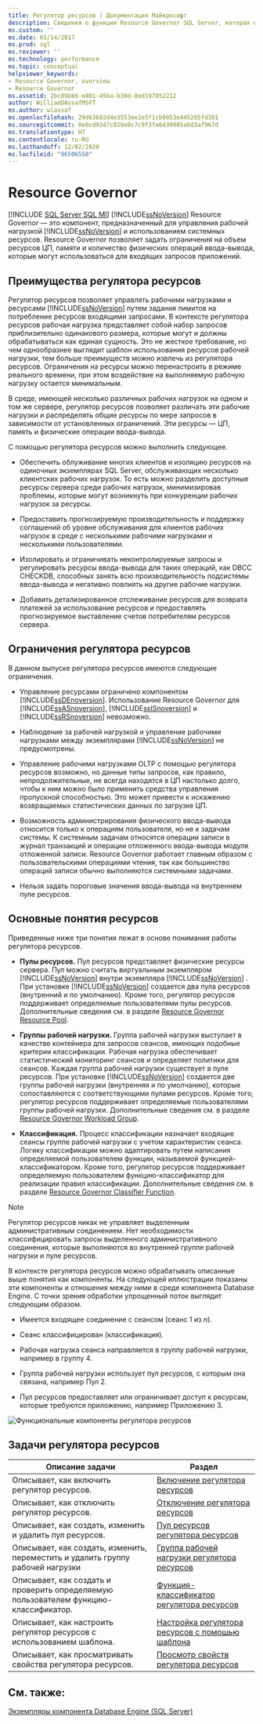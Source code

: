 ```yaml
---
title: Регулятор ресурсов | Документация Майкрософт
description: Сведения о функции Resource Governor SQL Server, которая ограничивает объем ресурсов ЦП, физических операций ввода-вывода и памяти, доступных для входящих запросов приложений.
ms.custom: ''
ms.date: 03/14/2017
ms.prod: sql
ms.reviewer: ''
ms.technology: performance
ms.topic: conceptual
helpviewer_keywords:
- Resource Governor, overview
- Resource Governor
ms.assetid: 2bc89b66-e801-45ba-b30d-8ed197052212
author: WilliamDAssafMSFT
ms.author: wiassaf
ms.openlocfilehash: 29d63602d4e3553ee2e5f1cb9053e445265fd301
ms.sourcegitcommit: 0e0cd9347c029e0c7c9f3fe6d39985a6d3af967d
ms.translationtype: HT
ms.contentlocale: ru-RU
ms.lasthandoff: 12/02/2020
ms.locfileid: "96506558"
---
```

# <a name="resource-governor"></a>Resource Governor
[!INCLUDE [SQL Server SQL MI](../../includes/applies-to-version/sql-asdbmi.md)]
  [!INCLUDE[ssNoVersion](../../includes/ssnoversion-md.md)] Resource Governor — это компонент, предназначенный для управления рабочей нагрузкой [!INCLUDE[ssNoVersion](../../includes/ssnoversion-md.md)] и использованием системных ресурсов. Resource Governor позволяет задать ограничения на объем ресурсов ЦП, памяти и количество физических операций ввода-вывода, которые могут использоваться для входящих запросов приложений.  
  
## <a name="benefits-of-resource-governor"></a>Преимущества регулятора ресурсов  
 Регулятор ресурсов позволяет управлять рабочими нагрузками и ресурсами [!INCLUDE[ssNoVersion](../../includes/ssnoversion-md.md)] путем задания лимитов на потребление ресурсов входящими запросами. В контексте регулятора ресурсов рабочая нагрузка представляет собой набор запросов приблизительно одинакового размера, которые могут и должны обрабатываться как единая сущность. Это не жесткое требование, но чем однообразнее выглядит шаблон использования ресурсов рабочей нагрузки, тем больше преимуществ можно извлечь из регулятора ресурсов. Ограничения на ресурсы можно перенастроить в режиме реального времени, при этом воздействие на выполняемую рабочую нагрузку остается минимальным.  
  
 В среде, имеющей несколько различных рабочих нагрузок на одном и том же сервере, регулятор ресурсов позволяет различать эти рабочие нагрузки и распределять общие ресурсы по мере запросов в зависимости от установленных ограничений. Эти ресурсы — ЦП, память и физические операции ввода-вывода.  
  
 С помощью регулятора ресурсов можно выполнить следующее.  
  
-   Обеспечить облуживание многих клиентов и изоляцию ресурсов на одиночных экземплярах SQL Server, обслуживающих несколько клиентских рабочих нагрузок. То есть можно разделить доступные ресурсы сервера среди рабочих нагрузок, минимизировав проблемы, которые могут возникнуть при конкуренции рабочих нагрузок за ресурсы.  
  
-   Предоставить прогнозируемую производительность и поддержку соглашений об уровне обслуживания для клиентов рабочих нагрузок в среде с несколькими рабочими нагрузками и несколькими пользователями.  
  
-   Изолировать и ограничивать неконтролируемые запросы и регулировать ресурсы ввода-вывода для таких операций, как DBCC CHECKDB, способных занять всю производительность подсистемы ввода-вывода и негативно повлиять на другие рабочие нагрузки.  
  
-   Добавить детализированное отслеживание ресурсов для возврата платежей за использование ресурсов и предоставлять прогнозируемое выставление счетов потребителям ресурсов сервера.  
  
## <a name="resource-governor-constraints"></a>Ограничения регулятора ресурсов  
 В данном выпуске регулятора ресурсов имеются следующие ограничения.  
  
-   Управление ресурсами ограничено компонентом [!INCLUDE[ssDEnoversion](../../includes/ssdenoversion-md.md)]. Использование Resource Governor для [!INCLUDE[ssASnoversion](../../includes/ssasnoversion-md.md)], [!INCLUDE[ssISnoversion](../../includes/ssisnoversion-md.md)] и [!INCLUDE[ssRSnoversion](../../includes/ssrsnoversion-md.md)] невозможно.  
  
-   Наблюдение за рабочей нагрузкой и управление рабочими нагрузками между экземплярами [!INCLUDE[ssNoVersion](../../includes/ssnoversion-md.md)] не предусмотрены.  
  
-   Управление рабочими нагрузками OLTP с помощью регулятора ресурсов возможно, но данные типы запросов, как правило, непродолжительные, не всегда находятся в ЦП настолько долго, чтобы к ним можно было применить средства управления пропускной способностью. Это может привести к искажению возвращаемых статистических данных по загрузке ЦП.  
  
-   Возможность администрирования физического ввода-вывода относится только к операциям пользователя, но не к задачам системы. К системным задачам относятся операции записи в журнал транзакций и операции отложенного ввода-вывода модуля отложенной записи. Resource Governor работает главным образом с пользовательскими операциями чтения, так как большинство операций записи обычно выполняются системными задачами.  
  
-   Нельзя задать пороговые значения ввода-вывода на внутреннем пуле ресурсов.  
  
## <a name="resource-concepts"></a>Основные понятия ресурсов  
 Приведенные ниже три понятия лежат в основе понимания работы регулятора ресурсов.  
  
-   **Пулы ресурсов.** Пул ресурсов представляет физические ресурсы сервера. Пул можно считать виртуальным экземпляром [!INCLUDE[ssNoVersion](../../includes/ssnoversion-md.md)] внутри экземпляра [!INCLUDE[ssNoVersion](../../includes/ssnoversion-md.md)] . При установке [!INCLUDE[ssNoVersion](../../includes/ssnoversion-md.md)] создается два пула ресурсов (внутренний и по умолчанию). Кроме того, регулятор ресурсов поддерживает определяемые пользователями пулы ресурсов. Дополнительные сведения см. в разделе [Resource Governor Resource Pool](../../relational-databases/resource-governor/resource-governor-resource-pool.md).  
  
-   **Группы рабочей нагрузки.** Группа рабочей нагрузки выступает в качестве контейнера для запросов сеансов, имеющих подобные критерии классификации. Рабочая нагрузка обеспечивает статистический мониторинг сеансов и определяет политики для сеансов. Каждая группа рабочей нагрузки существует в пуле ресурсов. При установке [!INCLUDE[ssNoVersion](../../includes/ssnoversion-md.md)] создается две группы рабочей нагрузки (внутренняя и по умолчанию), которые сопоставляются с соответствующими пулами ресурсов. Кроме того, регулятор ресурсов поддерживает определяемые пользователями группы рабочей нагрузки. Дополнительные сведения см. в разделе [Resource Governor Workload Group](../../relational-databases/resource-governor/resource-governor-workload-group.md).  
  
-   **Классификация.** Процесс классификации назначает входящие сеансы группе рабочей нагрузки с учетом характеристик сеанса. Логику классификации можно адаптировать путем написания определяемой пользователем функции, называемой функцией-классификатором. Кроме того, регулятор ресурсов поддерживает определяемую пользователем функцию-классификатор для реализации правил классификации. Дополнительные сведения см. в разделе [Resource Governor Classifier Function](../../relational-databases/resource-governor/resource-governor-classifier-function.md).  
  
> [!NOTE]  
>  Регулятор ресурсов никак не управляет выделенным административным соединением. Нет необходимости классифицировать запросы выделенного административного соединения, которые выполняются во внутренней группе рабочей нагрузки и пуле ресурсов.  
  
 В контексте регулятора ресурсов можно обрабатывать описанные выше понятия как компоненты. На следующей иллюстрации показаны эти компоненты и отношения между ними в среде компонента Database Engine. С точки зрения обработки упрощенный поток выглядит следующим образом.  
  
-   Имеется входящее соединение с сеансом (сеанс 1 из *n*).  
  
-   Сеанс классифицирован (классификация).  
  
-   Рабочая нагрузка сеанса направляется в группу рабочей нагрузки, например в группу 4.  
  
-   Группа рабочей нагрузки использует пул ресурсов, с которым она связана, например Пул 2.  
  
-   Пул ресурсов предоставляет или ограничивает доступ к ресурсам, которые требуются приложению, например Приложению 3.  
  
 ![Функциональные компоненты регулятора ресурсов](../../relational-databases/resource-governor/media/rg-basic-funct-components.gif "Функциональные компоненты регулятора ресурсов")  
  
## <a name="resource-governor-tasks"></a>Задачи регулятора ресурсов  
  
|Описание задачи|Раздел|  
|----------------------|-----------|  
|Описывает, как включить регулятор ресурсов.|[Включение регулятора ресурсов](../../relational-databases/resource-governor/enable-resource-governor.md)|  
|Описывает, как отключить регулятор ресурсов.|[Отключение регулятора ресурсов](../../relational-databases/resource-governor/disable-resource-governor.md)|  
|Описывает, как создать, изменить и удалить пул ресурсов.|[Пул ресурсов регулятора ресурсов](../../relational-databases/resource-governor/resource-governor-resource-pool.md)|  
|Описывает, как создать, изменить, переместить и удалить группу рабочей нагрузки|[Группа рабочей нагрузки регулятора ресурсов](../../relational-databases/resource-governor/resource-governor-workload-group.md)|  
|Описывает, как создать и проверить определяемую пользователем функцию-классификатор.|[Функция-классификатор регулятора ресурсов](../../relational-databases/resource-governor/resource-governor-classifier-function.md)|  
|Описывает, как настроить регулятор ресурсов с использованием шаблона.|[Настройка регулятора ресурсов с помощью шаблона](../../relational-databases/resource-governor/configure-resource-governor-using-a-template.md)|  
|Описывает, как просматривать свойства регулятора ресурсов.|[Просмотр свойств регулятора ресурсов](../../relational-databases/resource-governor/view-resource-governor-properties.md)|  
  
## <a name="see-also"></a>См. также:  
 [Экземпляры компонента Database Engine (SQL Server)](../../database-engine/configure-windows/database-engine-instances-sql-server.md)  
  
  
